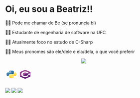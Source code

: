 # Oi, eu sou a Beatriz!!

💛🐝 Pode me chamar de Be (se pronuncia bi)

🧡🐙 Estudante de engenharia de software na UFC

💖🐞 Atualmente foco no estudo de C-Sharp

💙🐳 Meus pronomes são ele/dele e ela/dela, o que você preferir

<div align="center">
  <a href="https://github.com/Beeatriz-Castro">
  <img height="180em" src="https://github-readme-stats.vercel.app/api?username=Beeatriz-Castro&show_icons=true&theme=transparent&include_all_commits=true&count_private=true"/>
</div>

<div style="display: inline_block"><br>
  <img align="center" alt="Rafa-Python" height="30" width="40" src="https://raw.githubusercontent.com/devicons/devicon/master/icons/python/python-original.svg">
  <img align="center" alt="Rafa-Csharp" height="30" width="40" src="https://raw.githubusercontent.com/devicons/devicon/master/icons/csharp/csharp-original.svg">
  <src="https://media.discordapp.net/attachments/639956127056134178/890373478988013628/Publicacoes_Instagram_1_1.png?width=676&height=676">
</div>
  
  ##
 
<div> 
  <a https://www.instagram.com/beeescoito/" target="_blank"><img src="https://img.shields.io/badge/-Instagram-%23E4405F?style=for-the-badge&logo=instagram&logoColor=white" target="_blank"></a>
  <a href = "mailto:becastroribeirode@gmail.com"><img src="https://img.shields.io/badge/-Gmail-%23333?style=for-the-badge&logo=gmail&logoColor=white" target="_blank"></a>
  <a href="https://www.linkedin.com/in/maria-beatriz-ribeiro-de-castro-866a03219/" target="_blank"><img src="https://img.shields.io/badge/-LinkedIn-%230077B5?style=for-the-badge&logo=linkedin&logoColor=white" target="_blank"></a> 
